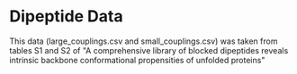 Dipeptide Data
==============

This data (large_couplings.csv and small_couplings.csv) was taken from tables S1 and S2 of 
"A comprehensive library of blocked dipeptides reveals intrinsic backbone conformational propensities of unfolded proteins"
